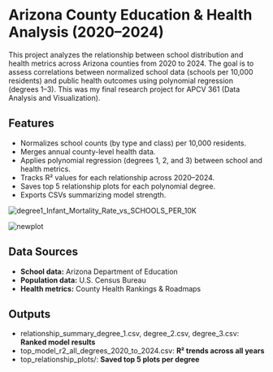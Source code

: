 # Arizona County Education & Health Analysis (2020–2024)

This project analyzes the relationship between school distribution and health metrics across Arizona counties from 2020 to 2024. The goal is to assess correlations between normalized school data (schools per 10,000 residents) and public health outcomes using polynomial regression (degrees 1–3). This was my final research project for APCV 361 (Data Analysis and Visualization).

## Features

- Normalizes school counts (by type and class) per 10,000 residents.
- Merges annual county-level health data.
- Applies polynomial regression (degrees 1, 2, and 3) between school and health metrics.
- Tracks R² values for each relationship across 2020–2024.
- Saves top 5 relationship plots for each polynomial degree.
- Exports CSVs summarizing model strength.

![degree1_Infant_Mortality_Rate_vs_SCHOOLS_PER_10K](https://github.com/user-attachments/assets/a05d93f8-2d41-4741-80ba-fa0838a2259c)

![newplot](https://github.com/user-attachments/assets/f4088416-f986-447b-9d08-d02e61dd9886)

## Data Sources

- **School data:** Arizona Department of Education
- **Population data:** U.S. Census Bureau
- **Health metrics:** County Health Rankings & Roadmaps

## Outputs
- relationship_summary_degree_1.csv, degree_2.csv, degree_3.csv: **Ranked model results**
- top_model_r2_all_degrees_2020_to_2024.csv: **R² trends across all years**
- top_relationship_plots/: **Saved top 5 plots per degree**
